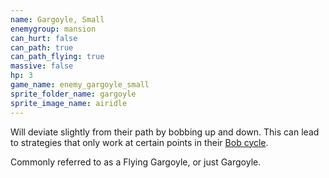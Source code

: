 ```yaml
---
name: Gargoyle, Small
enemygroup: mansion
can_hurt: false
can_path: true
can_path_flying: true
massive: false
hp: 3
game_name: enemy_gargoyle_small
sprite_folder_name: gargoyle
sprite_image_name: airidle
---
```


Will deviate slightly from their path by bobbing up and down. This can lead to strategies that only work at certain points in their [Bob cycle](#terminology).

Commonly referred to as a Flying Gargoyle, or just Gargoyle.